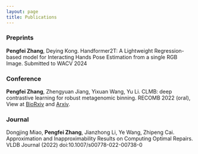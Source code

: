 ```yaml
---
layout: page
title: Publications
---
```


### Preprints

**Pengfei Zhang**, Deying Kong. Handformer2T: A Lightweight Regression-based model for Interacting Hands Pose Estimation from a single RGB Image. Submitted to WACV 2024


### Conference

**Pengfei Zhang**, Zhengyuan Jiang, Yixuan Wang, Yu Li. CLMB: deep contrastive learning for robust metagenomic binning. RECOMB 2022 (oral), View at <a href="https://doi.org/10.1101/2021.11.15.468566">BioRxiv</a> and <a href="https://arxiv.org/abs/2111.09656">Arxiv</a>.


### Journal

Dongjing Miao, **Pengfei Zhang**, Jianzhong Li, Ye Wang, Zhipeng Cai. Approximation and Inapproximability Results on Computing Optimal Repairs. VLDB Journal (2022) doi:10.1007/s00778-022-00738-0
